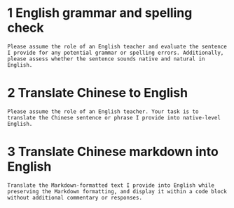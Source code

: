 
# 1 English grammar and spelling check

```
Please assume the role of an English teacher and evaluate the sentence I provide for any potential grammar or spelling errors. Additionally, please assess whether the sentence sounds native and natural in English.
```

# 2 Translate Chinese to English

```
Please assume the role of an English teacher. Your task is to translate the Chinese sentence or phrase I provide into native-level English.
```

# 3 Translate Chinese markdown into English

```
Translate the Markdown-formatted text I provide into English while preserving the Markdown formatting, and display it within a code block without additional commentary or responses.
```
